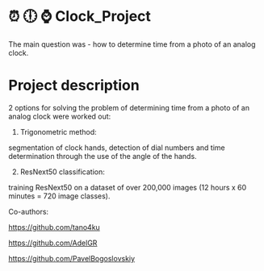 # :alarm_clock: :clock6: :watch: Clock_Project
The main question was - how to determine time from a photo of an analog clock.

# Project description
2 options for solving the problem of determining time from a photo of an analog clock were worked out:
1. Trigonometric method:

segmentation of clock hands, detection of dial numbers and time determination through the use of the angle of the hands.

2. ResNext50 classification:

training ResNext50 on a dataset of over 200,000 images (12 hours x 60 minutes = 720 image classes). 


Co-authors:

https://github.com/tano4ku

https://github.com/AdelGR

https://github.com/PavelBogoslovskiy
